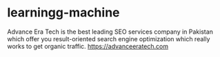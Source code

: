 # learningg-machine
Advance Era Tech is the best leading SEO services company in Pakistan which offer you result-oriented search engine optimization which really works to get organic traffic. https://advanceeratech.com
